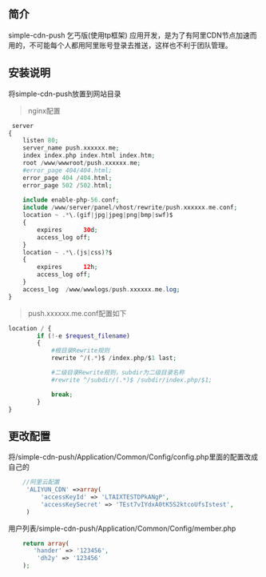 ﻿## 简介

simple-cdn-push 乞丐版(使用tp框架)
应用开发，是为了有阿里CDN节点加速而用的，不可能每个人都用阿里账号登录去推送，这样也不利于团队管理。

## 安装说明

将simple-cdn-push放置到网站目录

> nginx配置
```php
 server
{
    listen 80;
    server_name push.xxxxxx.me;
	index index.php index.html index.htm;
    root /www/wwwroot/push.xxxxxx.me;
    #error_page 404/404.html;
    error_page 404 /404.html;
    error_page 502 /502.html;
    
    include enable-php-56.conf;
    include /www/server/panel/vhost/rewrite/push.xxxxxx.me.conf;
    location ~ .*\.(gif|jpg|jpeg|png|bmp|swf)$
    {
        expires      30d;
        access_log off; 
    }
    location ~ .*\.(js|css)?$
    {
        expires      12h;
        access_log off; 
    }
    access_log  /www/wwwlogs/push.xxxxxx.me.log;
}
```

> push.xxxxxx.me.conf配置如下

```php
location / {
        if (!-e $request_filename)
        {
            #根目录Rewrite规则
            rewrite ^/(.*)$ /index.php/$1 last;

            #二级目录Rewrite规则，subdir为二级目录名称
            #rewrite ^/subdir/(.*)$ /subdir/index.php/$1;

            break;
        }
}
```
## 更改配置
  将/simple-cdn-push/Application/Common/Config/config.php里面的配置改成自己的
 ```php
     //阿里云配置
      'ALIYUN_CDN' =>array(
          'accessKeyId' => 'LTAIXTESTDPkANgP',
          'accessKeySecret' => 'TEst7vIYdxA0tK5S2ktcoUfsIstest',
      )
 ```
  用户列表/simple-cdn-push/Application/Common/Config/member.php
  ```php
      return array(
         'hander' => '123456',
          'dh2y' => '123456'
      );
   ```


